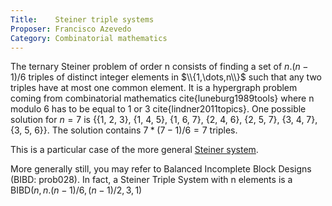 ```yaml
---
Title:    Steiner triple systems
Proposer: Francisco Azevedo
Category: Combinatorial mathematics
---
```



The ternary Steiner problem of order n consists of finding a set of $n.(n-1)/6$ triples of distinct integer elements in $\\{1,\dots,n\\}$ such that any two triples have at most one common element. It is a hypergraph problem coming from combinatorial mathematics cite{luneburg1989tools} where n modulo 6 has to be equal to 1 or 3  cite{lindner2011topics}. One possible solution for $n=7$ is {{1, 2, 3}, {1, 4, 5}, {1, 6, 7}, {2, 4, 6}, {2, 5, 7}, {3, 4, 7}, {3, 5, 6}}. The solution contains $7*(7-1)/6 = 7$ triples.

This is a particular case of the more general [Steiner system](http://www.win.tue.nl/~aeb/drg/graphs/S.html).

More generally still, you may refer to Balanced Incomplete Block Designs (BIBD: prob028). In fact, a Steiner Triple System with n elements is a BIBD$(n, n.(n-1)/6, (n-1)/2, 3, 1)$
